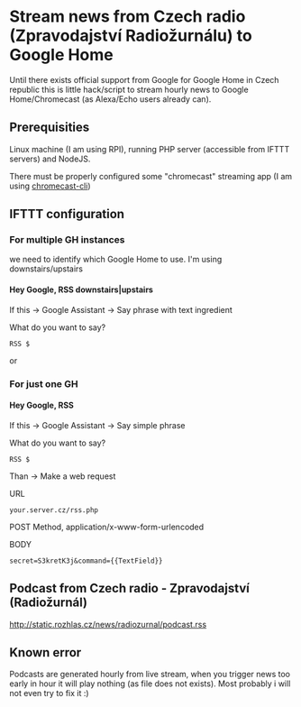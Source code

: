 # Stream news from Czech radio (Zpravodajství Radiožurnálu) to Google Home 

Until there exists official support from Google for Google Home in Czech republic this is little hack/script to stream hourly news to Google Home/Chromecast (as Alexa/Echo users already can).

## Prerequisities 

Linux machine (I am using RPI), running PHP server (accessible from IFTTT servers) and NodeJS.

There must be properly configured some "chromecast" streaming app (I am using [chromecast-cli](https://github.com/erkstruwe/chromecast-cli))

## IFTTT configuration

### For multiple GH instances 

we need to identify which Google Home to use. I'm using downstairs/upstairs

#### Hey Google, RSS downstairs|upstairs

If this -> Google Assistant -> Say phrase with text ingredient

What do you want to say? 

```
RSS $
```

or

### For just one GH  

#### Hey Google, RSS

If this -> Google Assistant -> Say simple phrase

What do you want to say? 

```
RSS $
```

Than -> Make a web request

URL

```your.server.cz/rss.php```

POST Method, application/x-www-form-urlencoded

BODY

```secret=S3kretK3j&command={{TextField}}```

## Podcast from Czech radio - Zpravodajství (Radiožurnál)
http://static.rozhlas.cz/news/radiozurnal/podcast.rss

## Known error
Podcasts are generated hourly from live stream, when you trigger news too early in hour it will play nothing (as file does not exists). 
Most probably i will not even try to fix it :)
